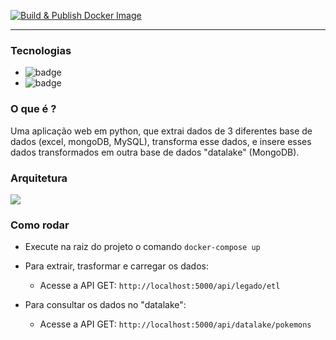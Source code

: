 [![Build & Publish Docker Image](https://github.com/lucianoortizsilva/pokemon-orquestracao-dados/actions/workflows/build-publish-docker.yml/badge.svg)](https://github.com/lucianoortizsilva/pokemon-orquestracao-dados/actions/workflows/build-publish-docker.yml)

<hr>

### Tecnologias

- <img src="https://badges.aleen42.com/src/python.svg" alt="badge"/> 
- <img src="https://badges.aleen42.com/src/docker.svg" alt="badge"/> 

### O que é ?
Uma aplicação web em python, que extrai dados de 3 diferentes base de dados (excel, mongoDB, MySQL), transforma esse dados, e insere esses dados transformados em outra base de dados "datalake" (MongoDB).

### Arquitetura
![](https://github.com/lucianoortizsilva/pokemon-extracao-dados/blob/main/.static/img/_arquitetura.png?raw=true)

### Como rodar
- Execute na raiz do projeto o comando `docker-compose up`

- Para extrair, trasformar e carregar os dados:
  - Acesse a API GET: `http://localhost:5000/api/legado/etl`

- Para consultar os dados no "datalake":
  - Acesse a API GET: `http://localhost:5000/api/datalake/pokemons`
